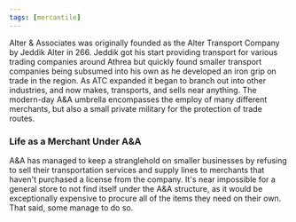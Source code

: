 ```yaml
---
tags: [mercantile]
---
```


Alter & Associates was originally founded as the Alter Transport Company by Jeddik Alter in 266. Jeddik got his start providing transport for various trading companies around Athrea but quickly found smaller transport companies being subsumed into his own as he developed an iron grip on trade in the region. As ATC expanded it began to branch out into other industries, and now makes, transports, and sells near anything. The modern-day A&A umbrella encompasses the employ of many different merchants, but also a small private military for the protection of trade routes.

### Life as a Merchant Under A&A

A&A has managed to keep a stranglehold on smaller businesses by refusing to sell their transportation services and supply lines to merchants that haven't purchased a license from the company. It's near impossible for a general store to not find itself under the A&A structure, as it would be exceptionally expensive to procure all of the items they need on their own. That said, some manage to do so.
